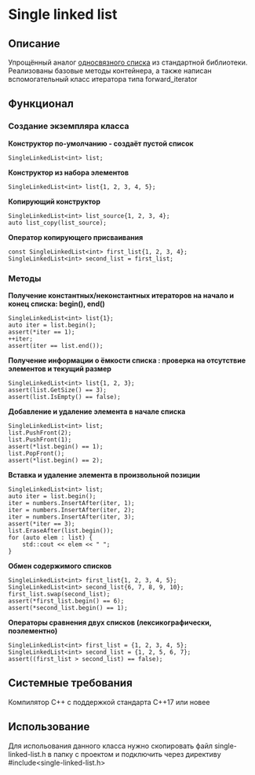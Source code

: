 # **Single linked list**

## **Описание**

Упрощённый аналог [односвязного списка](https://ru.cppreference.com/w/cpp/container/forward_list) из стандартной библиотеки. Реализованы базовые методы контейнера, а также написан вспомогательный класс итератора типа forward_iterator

## **Функционал**

### **Создание экземпляра класса**

**Конструктор по-умолчанию - создаёт пустой список**

```
SingleLinkedList<int> list;
```

**Конструктор из набора элементов**

```
SingleLinkedList<int> list{1, 2, 3, 4, 5};
```

**Копирующий конструктор**

```
SingleLinkedList<int> list_source{1, 2, 3, 4};
auto list_copy(list_source);
```

**Оператор копирующего присваивания**

```
const SingleLinkedList<int> first_list{1, 2, 3, 4};
SingleLinkedList<int> second_list = first_list;
```

### **Методы**

**Получение константных/неконстантных итераторов на начало и конец списка: begin(), end()**

```
SingleLinkedList<int> list{1};
auto iter = list.begin();
assert(*iter == 1);
++iter;
assert(iter == list.end());
```

**Получение информации о ёмкости списка : проверка на отсутствие элементов и текущий размер**

```
SingleLinkedList<int> list{1, 2, 3};
assert(list.GetSize() == 3);
assert(list.IsEmpty() == false);
```

**Добавление и удаление элемента в начале списка**

```
SingleLinkedList<int> list;
list.PushFront(2);
list.PushFront(1);
assert(*list.begin() == 1);
list.PopFront();
assert(*list.begin() == 2);
```

**Вставка и удаление элемента в произвольной позиции**

```
SingleLinkedList<int> list;
auto iter = list.begin();
iter = numbers.InsertAfter(iter, 1);
iter = numbers.InsertAfter(iter, 2);
iter = numbers.InsertAfter(iter, 3);
assert(*iter == 3);
list.EraseAfter(list.begin());
for (auto elem : list) {
    std::cout << elem << " ";
}
```
**Обмен содержимого списков**

```
SingleLinkedList<int> first_list{1, 2, 3, 4, 5};
SingleLinkedList<int> second_list{6, 7, 8, 9, 10};
first_list.swap(second_list);
assert(*first_list.begin() == 6);
assert(*second_list.begin() == 1);
```

**Операторы сравнения двух списков (лексикографически, поэлементно)**

```
SingleLinkedList<int> first_list = {1, 2, 3, 4, 5};
SingleLinkedList<int> second_list = {1, 2, 5, 6, 7};
assert((first_list > second_list) == false);
```

## **Системные требования**

Компилятор С++ с поддержкой стандарта C++17 или новее

## **Использование**

Для испольования данного класса нужно скопировать файл single-linked-list.h в папку с проектом и подключить через директиву #include<single-linked-list.h>
